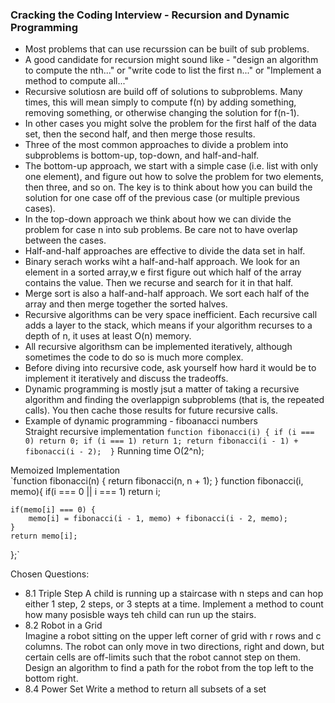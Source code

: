### Cracking the Coding Interview - Recursion and Dynamic Programming
* Most problems that can use recurssion can be built of sub problems.
* A good candidate for recursion might sound like - "design an algorithm to compute the nth..." or "write code to list the first n..." or "Implement a method to compute all..."
* Recursive solutiosn are build off of solutions to subproblems. Many times, this will mean simply to compute f(n) by adding something, removing something, or otherwise changing the solution for f(n-1). 
* In other cases you might solve the problem for the first half of the data set, then the second half, and then merge those results.
* Three of the most common approaches to divide a problem into subproblems is bottom-up, top-down, and half-and-half.
* The bottom-up approach, we start with a simple case (i.e. list with only one element), and figure out how to solve the problem for two elements, then three, and so on. The key is to think about how you can build the solution for one case off of the previous case (or multiple previous cases).
* In the top-down approach we think about how we can divide the problem for case n into sub problems. Be care not to have overlap between the cases.
* Half-and-half approaches are effective to divide the data set in half.
* Binary serach works wiht a half-and-half approach. We look for an element in a sorted array,w e first figure out which half of the array contains the value. Then we recurse and search for it in that half.
* Merge sort is also a half-and-half approach. We sort each half of the array and then merge together the sorted halves. 
* Recursive algorithms can be very space inefficient. Each recursive call adds a layer to the stack, which means if your algorithm recurses to a depth of n, it uses at least O(n) memory.
* All recursive algorithsm can be implemented iteratively, although sometimes the code to do so is much more complex. 
* Before diving into recursive code, ask yourself how hard it would be to implement it iteratively and discuss the tradeoffs.
* Dynamic programming is mostly jsut a matter of taking a recursive algorithm and finding the overlappign subproblems (that is, the repeated calls). You then cache those results for future recursive calls.
* Example of dynamic programming - fiboanacci numbers  
Straight recursive implementation
`function fibonacci(i) {
    if (i === 0) return 0;
    if (i === 1) return 1;
    return fibonacci(i - 1) + fibonacci(i - 2); 
}`
Running time O(2^n);  
  
Memoized Implementation  
`function fibonacci(n) {
    return fibonacci(n, n + 1);
}
function fibonacci(i, memo){
    if(i === 0 || i === 1) return i;

    if(memo[i] === 0) {
        memo[i] = fibonacci(i - 1, memo) + fibonacci(i - 2, memo);
    }
    return memo[i];
};`  

Chosen Questions:
* 8.1 Triple Step
A child is running up a staircase with n steps and can hop either 1 step, 2 steps, or 3 stepts at a time. Implement a method to count how many posisble ways teh child can run up the stairs.
* 8.2 Robot in a Grid  
Imagine a robot sitting on the upper left corner of grid with r rows and c columns. The robot can only move in two directions, right and down, but certain cells are off-limits such that the robot cannot step on them. Design an algorithm to find a path for the robot from the top left to the bottom right.
* 8.4 Power Set
Write a method to return all subsets of a set